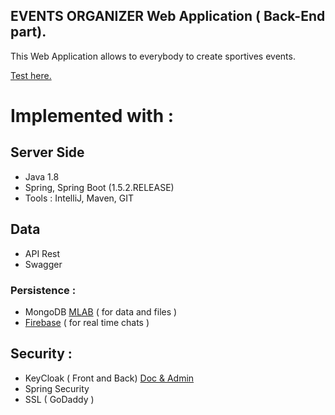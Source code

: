 ## EVENTS ORGANIZER Web Application ( Back-End part).
This Web Application allows to everybody to create sportives events.

<a href="https://182-193-28-81.ftth.cust.kwaoo.net:8000/">Test here. </a>

# Implemented with :
 
## Server Side 
 - Java 1.8 <br>
 - Spring, Spring Boot (1.5.2.RELEASE) <br>
 - Tools : IntelliJ, Maven, GIT

## Data
 - API Rest
 - Swagger
### Persistence :
 - MongoDB <a href="https://mlab.com/welcome/" target="_blank">MLAB</a> ( for data and files )<br>
 - <a href="https://console.firebase.google.com/project/sportpat-5e155/overview" target="_blank">Firebase</a> ( for real time chats )

## Security :
 - KeyCloak ( Front and Back) <a href="https://182-193-28-81.ftth.cust.kwaoo.net:8543/auth/">Doc & Admin</a><br>
 - Spring Security<br>
 - SSL ( GoDaddy )<br>
